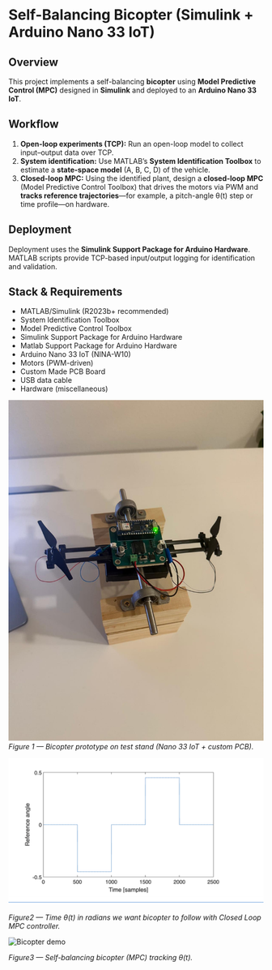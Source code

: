 # Self-Balancing Bicopter (Simulink + Arduino Nano 33 IoT)

## Overview
This project implements a self-balancing **bicopter** using **Model Predictive Control (MPC)** designed in **Simulink** and deployed to an **Arduino Nano 33 IoT**.

## Workflow
1. **Open-loop experiments (TCP):** Run an open-loop model to collect input–output data over TCP.
2. **System identification:** Use MATLAB’s **System Identification Toolbox** to estimate a **state-space model** (A, B, C, D) of the vehicle.
3. **Closed-loop MPC:** Using the identified plant, design a **closed-loop MPC** (Model Predictive Control Toolbox) that drives the motors via PWM and **tracks reference trajectories**—for example, a pitch-angle θ(t) step or time profile—on hardware.

## Deployment
Deployment uses the **Simulink Support Package for Arduino Hardware**. MATLAB scripts provide TCP-based input/output logging for identification and validation.

## Stack & Requirements
- MATLAB/Simulink (R2023b+ recommended)
- System Identification Toolbox
- Model Predictive Control Toolbox
- Simulink Support Package for Arduino Hardware
- Matlab Support Package for Arduino Hardware
- Arduino Nano 33 IoT (NINA-W10)
- Motors (PWM-driven)
- Custom Made PCB Board
- USB data cable
- Hardware (miscellaneous)

![Bicopter prototype](pictures/BicopterPic.jpg)
*Figure 1 — Bicopter prototype on test stand (Nano 33 IoT + custom PCB).*

![Bicopter demo](pictures/TrackPath.jpg)

*Figure2 — Time θ(t) in radians we want bicopter to follow with Closed Loop MPC controller.*


![Bicopter demo](pictures/Demo.gif)

*Figure3 — Self-balancing bicopter (MPC) tracking θ(t).*
